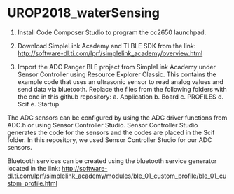 # UROP2018_waterSensing

1. Install Code Composer Studio to program the cc2650 launchpad.

2. Download SimpleLink Academy and TI BLE SDK from the link:
http://software-dl.ti.com/lprf/simplelink_academy/overview.html

3. Import the ADC Ranger BLE project from SimpleLink Academy under Sensor Controller using Resource Explorer Classic. This contains the example code that uses an ultrasonic sensor to read analog values and send data via bluetooth. Replace the files from the following folders with the one in this github repository:
  a. Application
  b. Board
  c. PROFILES
  d. Scif
  e. Startup

The ADC sensors can be configured by using the ADC driver functions from ADC.h or using Sensor Controller Studio. Sensor Controller Studio generates the code for the sensors and the codes are placed in the Scif folder. In this repository, we used Sensor Controller Studio for our ADC sensors. 

Bluetooth services can be created using the bluetooth service generator located in the link:
http://software-dl.ti.com/lprf/simplelink_academy/modules/ble_01_custom_profile/ble_01_custom_profile.html
